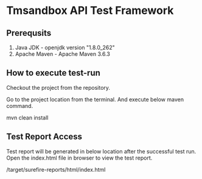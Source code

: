 # Tmsandbox API Test Framework

## Prerequsits
1. Java JDK - openjdk version "1.8.0_262"
2. Apache Maven - Apache Maven 3.6.3

## How to execute test-run

Checkout the project from the repository.

Go to the project location from the terminal. And execute below maven command.
  
mvn clean install

## Test Report Access
Test report will be generated in below location after the successful test run.
Open the index.html file in browser to view the test report.
  
<project-dir>/target/surefire-reports/html/index.html



